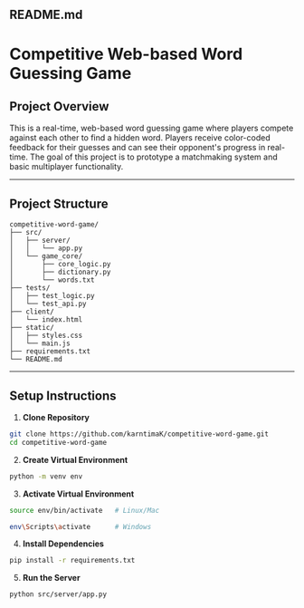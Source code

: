 ## **README.md**


# Competitive Web-based Word Guessing Game

## Project Overview
This is a real-time, web-based word guessing game where players compete against each other to find a hidden word. Players receive color-coded feedback for their guesses and can see their opponent's progress in real-time. The goal of this project is to prototype a matchmaking system and basic multiplayer functionality.

---

## Project Structure

```
competitive-word-game/
├── src/
│   ├── server/
│   │   └── app.py
│   └── game_core/
│       ├── core_logic.py
│       ├── dictionary.py
│       └── words.txt
├── tests/
│   ├── test_logic.py
│   └── test_api.py
├── client/
│   └── index.html
├── static/
│   ├── styles.css
│   └── main.js
├── requirements.txt
└── README.md
```

---

## Setup Instructions

1. **Clone Repository**
```bash
git clone https://github.com/karntimaK/competitive-word-game.git
cd competitive-word-game
````

2. **Create Virtual Environment**

```bash
python -m venv env
```
3. **Activate Virtual Environment**
```bash
source env/bin/activate   # Linux/Mac
```
```bash
env\Scripts\activate      # Windows
```

4. **Install Dependencies**

```bash
pip install -r requirements.txt
```

5. **Run the Server**

```bash
python src/server/app.py
```
